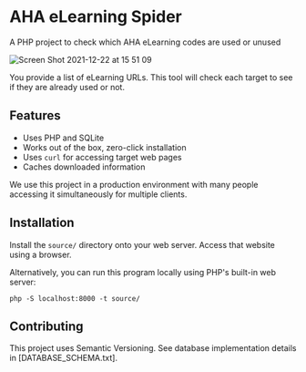 # AHA eLearning Spider
A PHP project to check which AHA eLearning codes are used or unused

![Screen Shot 2021-12-22 at 15 51 09](https://user-images.githubusercontent.com/382183/147153789-88ce0e85-89c8-4923-9c4b-bac027af8709.jpg)

You provide a list of eLearning URLs. This tool will check each target to see if they are already used or not.

## Features

 - Uses PHP and SQLite
 - Works out of the box, zero-click installation
 - Uses `curl` for accessing target web pages
 - Caches downloaded information

We use this project in a production environment with many people accessing it simultaneously for multiple clients.

## Installation

Install the `source/` directory onto your web server. Access that website using a browser.

Alternatively, you can run this program locally using PHP's built-in web server:

    php -S localhost:8000 -t source/

## Contributing

This project uses Semantic Versioning. See database implementation details in [DATABASE_SCHEMA.txt].
